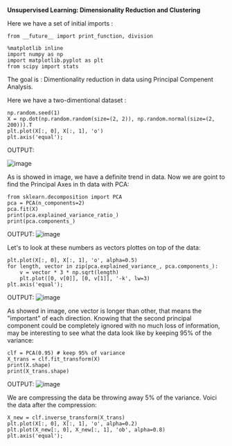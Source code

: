 **Unsupervised Learning: Dimensionality Reduction and Clustering**

Here we have a set of initial imports :

```
from __future__ import print_function, division

%matplotlib inline
import numpy as np
import matplotlib.pyplot as plt
from scipy import stats
```
The goal is : Dimentionality reduction in data using Principal Compenent Analysis.

Here we have a two-dimentional dataset :

```
np.random.seed(1)
X = np.dot(np.random.random(size=(2, 2)), np.random.normal(size=(2, 200))).T
plt.plot(X[:, 0], X[:, 1], 'o')
plt.axis('equal');
```
OUTPUT: 

![image](/uploads/c6f122419b6caba1c093777b07d0d484/image.png)

As is showed in image, we have a definite trend in data. Now we are goint to find the Principal Axes in th data with PCA:

```
from sklearn.decomposition import PCA
pca = PCA(n_components=2)
pca.fit(X)
print(pca.explained_variance_ratio_)
print(pca.components_)
```
OUTPUT:
![image](/uploads/79268d026cfcbae92e4353499fb1ba21/image.png)

Let's to look at these numbers as vectors plottes on top of the data:
```
plt.plot(X[:, 0], X[:, 1], 'o', alpha=0.5)
for length, vector in zip(pca.explained_variance_, pca.components_):
    v = vector * 3 * np.sqrt(length)
    plt.plot([0, v[0]], [0, v[1]], '-k', lw=3)
plt.axis('equal');
```
OUTPUT:
![image](/uploads/2437fee02587c54420582ff05c1245f2/image.png)

As showed in image, one vector is longer than other, that means the "important" of each direction. 
Knowing that the second principal component could be completely ignored with no much loss of information, may be interesting to see what the data look like by keeping 95% of the variance:
```
clf = PCA(0.95) # keep 95% of variance
X_trans = clf.fit_transform(X)
print(X.shape)
print(X_trans.shape)
```
OUTPUT:
![image](/uploads/ca6a90c93c7b14e5d5e6d7036fb71621/image.png)

We are compressing the data be throwing away 5% of the variance. Voici the data after the compression:
```
X_new = clf.inverse_transform(X_trans)
plt.plot(X[:, 0], X[:, 1], 'o', alpha=0.2)
plt.plot(X_new[:, 0], X_new[:, 1], 'ob', alpha=0.8)
plt.axis('equal');
```


